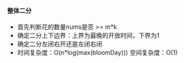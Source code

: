 #### 整体二分
* 首先判断花的数量nums是否 >= m\*k
* 确定二分上下边界：上界为最晚的开放时间，下界为1
* 确定二分左闭右开还是左闭右闭
* 时间复杂度：O(n\*log(max(bloomDay))) 空间复杂度：O(1)
